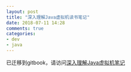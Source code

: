 ```yaml
---
layout: post
title: "深入理解Java虚拟机读书笔记"
date: 2018-07-11 14:28
comments: true
categories: 
- dev
- java
---
```


已迁移到gitbook，请访问[深入理解Java虚拟机笔记](https://solarex.github.io/reading-notes/deep-into-jvm/readme.html)
